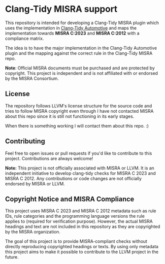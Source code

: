 # Clang-Tidy MISRA support

This repository is intended for developing a Clang-Tidy MISRA plugin which
uses the implementation in [Clang-Tidy Automotive](https://github.com/PeterHallonmark/clang-tidy-automotive)
and maps the implementation towards **MISRA C:2023** and **MISRA C:2012**
with a compliance matrix. 

The idea is to have the major implementation in the Clang-Tidy Automotive 
plugin and the mapping against the correct rule in the Clang-Tidy MISRA
repo. 

**Note**: Official MISRA documents must be purchased and are protected
by copyright. This project is independent and is not affiliated with or
endorsed by the MISRA Consortium.

## License

The repository follows LLVM's license structure for the source code and 
tries to follow MISRA copyright even through I have not contacted MISRA 
about this repo since it is still not functioning in its early stages. 

When there is something working I will contact them about this repo. :)

## Contributing

Feel free to open issues or pull requests if you'd like to contribute to
this project. Contributions are always welcome!

**Note:** This project is not officially associated with MISRA or LLVM. It is
an independent initiative to develop clang-tidy checks for MISRA C 2023 and
MISRA C 2012. Any contributions or code changes are not officially endorsed
by MISRA or LLVM.

## Copyright Notice and MISRA Compliance

This project uses MISRA C 2023 and MISRA C 2012 metadata such as rule
IDs, rule categories and the programming language versions the rule applies 
to (required for verification purpose). However, the actual MISRA headings 
and text are not included in this repository as they are copyrighted by the 
MISRA organization.

The goal of this project is to provide MISRA-compliant checks without directly
reproducing copyrighted headings or texts. By using only metadata this
project aims to make it possible to contribute to the LLVM project in the 
future.
